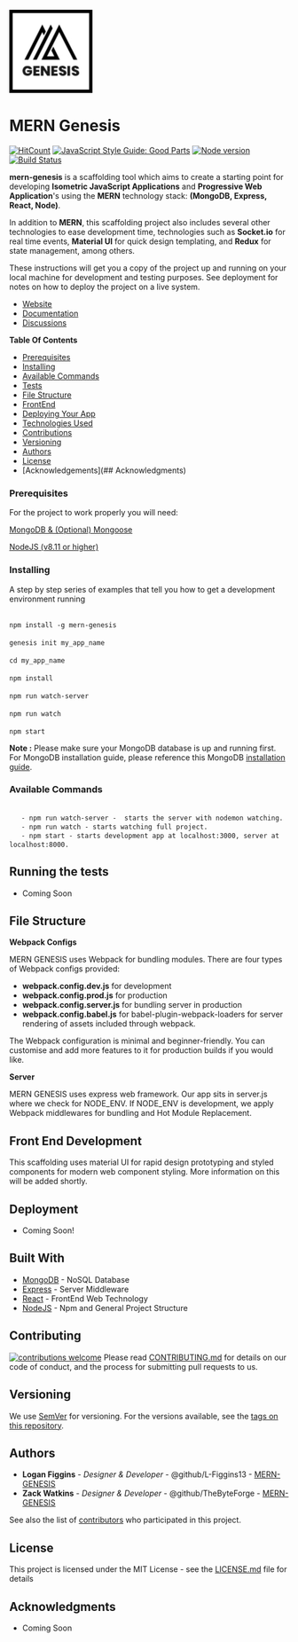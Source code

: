 ![mern-genesis](static/img/MernLogo1.jpg)


# MERN Genesis
[![HitCount](http://hits.dwyl.com/{L-Figgins13}/{Genesis}.svg)](http://hits.dwyl.com/{L-Figgins13}/{Genesis})
[![JavaScript Style Guide: Good Parts](https://img.shields.io/badge/code%20style-goodparts-brightgreen.svg?style=flat)](https://github.com/dwyl/goodparts "JavaScript The Good Parts")
[![Node version](https://img.shields.io/node/v/[NPM-MODULE-NAME].svg?style=flat)](http://nodejs.org/download/)
[![Build Status](https://travis-ci.org/{L-Figgins13}/{Genesis}.png?branch=master)](https://travis-ci.org/{L-Figgins13}/{Genesis})

**mern-genesis** is a scaffolding tool which aims to create a starting point for developing **Isometric JavaScript Applications** and **Progressive Web Application**'s using the **MERN** technology stack: **(MongoDB, Express, React, Node)**. 

In addition to **MERN**, this scaffolding project also includes several other technologies to ease development time, technologies such as **Socket.io** for real time events, **Material UI** for quick design templating, and **Redux** for state management, among others. 

These instructions will get you a copy of the project up and running on your local machine for development and testing purposes. See deployment for notes on how to deploy the project on a live system.

* [Website](www.mern-genesis.github.io)
* [Documentation](www.mern-genesis.github.io)
* [Discussions](www.mern-genesis.github.io)

**Table Of Contents**
* [Prerequisites](www.mern-genesis.github.io)
* [Installing](www.mern-genesis.github.io)
* [Available Commands](www.mern-genesis.github.io)
* [Tests](www.mern-genesis.github.io)
* [File Structure](www.mern-genesis.github.io)
* [FrontEnd](www.mern-genesis.github.io)
* [Deploying Your App](www.mern-genesis.github.io)
* [Technologies Used](www.mern-genesis.github.io)
* [Contributions](www.mern-genesis.github.io)
* [Versioning](www.mern-genesis.github.io)
* [Authors](www.mern-genesis.github.io)
* [License](www.mern-genesis.github.io)
* [Acknowledgements](## Acknowledgments)


### Prerequisites
For the project to work properly you will need:

[MongoDB & (Optional) Mongoose](https://www.mongodb.com/)

[NodeJS (v8.11 or higher)](https://nodejs.org/en/)


### Installing
A step by step series of examples that tell you how to get a development environment running

```

npm install -g mern-genesis

genesis init my_app_name

cd my_app_name

npm install

npm run watch-server

npm run watch

npm start

```

**Note :** Please make sure your MongoDB database is up and running first. For MongoDB installation guide, please reference this MongoDB
[installation guide](https://docs.mongodb.org/v3.0/installation/).


### Available Commands

```

   - npm run watch-server -  starts the server with nodemon watching.
   - npm run watch - starts watching full project.
   - npm start - starts development app at localhost:3000, server at localhost:8000.

```


## Running the tests
- Coming Soon


## File Structure

**Webpack Configs**

MERN GENESIS uses Webpack for bundling modules. There are four types of Webpack configs provided:
 - **webpack.config.dev.js** for development
 - **webpack.config.prod.js** for production
 - **webpack.config.server.js** for bundling server in production
 - **webpack.config.babel.js** for babel-plugin-webpack-loaders for server rendering of assets included through webpack.

The Webpack configuration is minimal and beginner-friendly. You can customise and add more features to it for production builds if you would like.

**Server**

MERN GENESIS uses express web framework. Our app sits in server.js where we check for NODE_ENV.
If NODE_ENV is development, we apply Webpack middlewares for bundling and Hot Module Replacement.


## Front End Development
This scaffolding uses material UI for rapid design prototyping and styled components for modern web component styling. More information on this will be added shortly.


## Deployment
- Coming Soon!

## Built With
* [MongoDB]( https://www.mongodb.com/) - NoSQL Database
* [Express]( https://expressjs.com/) - Server Middleware
* [React](https://reactjs.org/) - FrontEnd Web Technology
* [NodeJS]( https://nodejs.org/en/) - Npm and General Project Structure


## Contributing 
[![contributions welcome](https://img.shields.io/badge/contributions-welcome-brightgreen.svg?style=flat)](https://github.com/dwyl/esta/issues)
Please read [CONTRIBUTING.md](https://gist.github.com/PurpleBooth/b24679402957c63ec426) for details on our code of conduct, and the process for submitting pull requests to us.


## Versioning
We use [SemVer](http://semver.org/) for versioning. For the versions available, see the [tags on this repository](https://github.com/your/project/tags). 


## Authors
* **Logan Figgins** - *Designer & Developer* - @github/L-Figgins13 - [MERN-GENESIS](https://github.com/L-Figgins13)
* **Zack Watkins** - *Designer & Developer* - @github/TheByteForge - [MERN-GENESIS](https://github.com/TheByteForge)

See also the list of [contributors](https://github.com/your/project/contributors) who participated in this project.


## License
This project is licensed under the MIT License - see the [LICENSE.md](LICENSE.md) file for details


## Acknowledgments
* Coming Soon